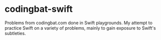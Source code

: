 # codingbat-swift
Problems from codingbat.com done in Swift playgrounds. My attempt to practice Swift on a variety of problems, mainly to gain exposure to Swift's subtleties. 
